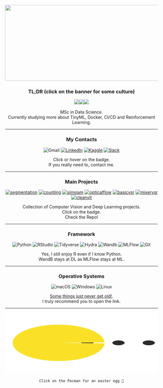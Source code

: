<div align="center">
<a href="https://pjreddie.com/static/Redmon%20Resume.pdf">
	<img src="https://user-images.githubusercontent.com/91251307/232781280-b3ea770d-0658-4ce6-88c3-06fe3f68b116.png" width="800" height="250"/>
</a>
	
### TL;DR (click on the banner for some culture)

<img src="https://user-images.githubusercontent.com/91251307/212358644-24bc2e70-d10b-49cc-98a4-5bb7a2a6d81a.svg" height="28"/><img src="https://user-images.githubusercontent.com/91251307/212359249-b6aa2a6a-521e-4575-baa3-cca62788d412.svg" height="28"/><img src="https://user-images.githubusercontent.com/91251307/212359247-d2ab1f0a-2f6e-48bb-a27d-d872b3dd916c.svg" height="28"/>

MSc in Data Science. <br/>
Currently studying more about TinyML, Docker, CI/CD and Reinforcement Learning.

<hr style="border:1px black">

### My Contacts

![Gmail](https://img.shields.io/badge/gmail-D14836?style=for-the-badge&logo=gmail&logoColor=white "ghinassiarturo8@gmail.com")
[![LinkedIn](https://img.shields.io/badge/linkedin-%230077B5.svg?style=for-the-badge&logo=linkedin&logoColor=white)](https://www.linkedin.com/in/arturo-ghinassi-50b8a0219/)
[![Kaggle](https://img.shields.io/badge/kaggle-035a7d?style=for-the-badge&logo=kaggle&logoColor=white)](https://kaggle.com/santurini)
[![Slack](https://img.shields.io/badge/slack-4A154B?style=for-the-badge&logo=slack&logoColor=white)](https://join.slack.com/t/contactme-hq/shared_invite/zt-1mzhdt2hh-lEZ1_TJXyqa_5uxNMvilmQ)

Click or hover on the badge.<br/>
If you really need to, contact me.

<hr style="border:1px black">

### Main Projects
	
[![segmentation](https://custom-icon-badges.demolab.com/badge/semantic_segmentation-DDA0DD?style=for-the-badge&logo=drone&logoColor=black)](https://github.com/santurini/aerial-view-segmentation)
[![counting](https://custom-icon-badges.demolab.com/badge/object_counting-008B8B?style=for-the-badge&logo=galaxy)](https://github.com/santurini/galaxy-countr)
[![simsiam](https://custom-icon-badges.demolab.com/badge/self_supervised_learning-F64935?style=for-the-badge&logo=git-extensions)](https://github.com/santurini/simsiam-tf)
[![opticalflow](https://img.shields.io/badge/optical_flow-0194E2?style=for-the-badge&logo=mlflow&logoColor=white)](https://github.com/santurini/raft)
[![basicvsr](https://img.shields.io/badge/video_super_resolution-1AB7EA?style=for-the-badge&logo=vimeo&logoColor=white)](https://github.com/santurini/basicvsr)
[![mixervsr](https://img.shields.io/badge/image_super_resolution-96060C?style=for-the-badge&logo=pixabay&logoColor=white)](https://github.com/santurini/mixervsr)
[![cleanvit](https://img.shields.io/badge/image_restoration-7EBC6F?style=for-the-badge&logo=openstreetmap&logoColor=white)](https://github.com/santurini/cleanvit)	

Collection of Computer Vision and Deep Learning projects.<br/>
Click on the badge.<br/>
Check the Repo!

<hr style="border:1px black">

### Framework

![Python](https://img.shields.io/badge/Python-3776AB?style=for-the-badge&logo=python&logoColor=yellow)
![RStudio](https://img.shields.io/badge/RStudio-75AADB?style=for-the-badge&logo=rstudio&logoColor=white)
![Tidyverse](https://img.shields.io/badge/Tidyr-1A162D?style=for-the-badge&logo=PyTorch&logoColor=white)
![Hydra](https://img.shields.io/badge/hydra-319795?style=for-the-badge&logo=dungeonsanddragons&logoColor=white)
![Wandb](https://img.shields.io/badge/Wandb-FFCC33?style=for-the-badge&logo=WeightsAndBiases&logoColor=black)
![MLFlow](https://img.shields.io/badge/MLFlow-0194E2?style=for-the-badge&logo=mlflow&logoColor=white)
![Git](https://img.shields.io/badge/git-%23F05033.svg?style=for-the-badge&logo=git&logoColor=white)

Yes, I still enjoy R even if I know Python.<br/>
WandB stays at DL as MLFlow stays at ML.

<hr style="border:1px black">

### Operative Systems

![macOS](https://img.shields.io/badge/mac%20os-000000?style=for-the-badge&logo=macos&logoColor=F0F0F0)
![Windows](https://img.shields.io/badge/Windows-0078D6?style=for-the-badge&logo=windows&logoColor=white)
![Linux](https://img.shields.io/badge/Linux-FCC624?style=for-the-badge&logo=linux&logoColor=black)

[Some things just never get old!](https://youtu.be/VX5rjTramis).<br/>
I truly recommend you to open the link.

<hr style="border:1px black">

<a href="https://it.crazygames.com/gioco/pacman">
	<img src="https://raw.githubusercontent.com/Aniket965/Aniket965/master/pacman.svg?sanitize=true" width="600" height="200">
</a>		

	Click on the Pacman for an easter egg 🥚

</div>

	
